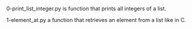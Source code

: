 0-print_list_integer.py is  function that prints all integers of a list.

1-element_at.py a function that retrieves an element from a list like in C.


